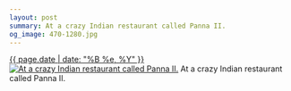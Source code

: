 ```yaml
---
layout: post
summary: At a crazy Indian restaurant called Panna II.
og_image: 470-1280.jpg
---
```


<p>
  <time><a href="/470">{{ page.date | date: "%B %e, %Y" }}</a></time>
  <a href="/470"><img src="{{ site.assets_url }}/470-640.jpg" srcset="{{ site.assets_url }}/470-1280.jpg 1280w, {{ site.assets_url }}/470-960.jpg 960w, {{ site.assets_url }}/470-640.jpg 640w, {{ site.assets_url }}/470-320.jpg 320w" sizes="(min-width: 700px) 50vw, calc(100vw - 2rem)" alt="At a crazy Indian restaurant called Panna II." /></a>
  <span>At a crazy Indian restaurant called Panna II.</span>
</p>
